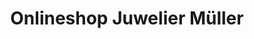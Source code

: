 ---
title: "Onlineshop Juwelier Müller"
url: /wilkau-hasslau/onlineshop-juwelier-mueller/
shop: Schmuck
---